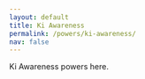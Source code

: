 ```yaml
---
layout: default
title: Ki Awareness
permalink: /powers/ki-awareness/
nav: false
---
```


Ki Awareness powers here.
